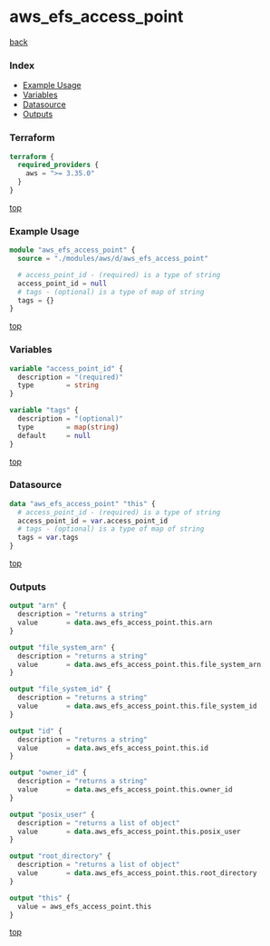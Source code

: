 # aws_efs_access_point

[back](../aws.md)

### Index

- [Example Usage](#example-usage)
- [Variables](#variables)
- [Datasource](#datasource)
- [Outputs](#outputs)

### Terraform

```terraform
terraform {
  required_providers {
    aws = ">= 3.35.0"
  }
}
```

[top](#index)

### Example Usage

```terraform
module "aws_efs_access_point" {
  source = "./modules/aws/d/aws_efs_access_point"

  # access_point_id - (required) is a type of string
  access_point_id = null
  # tags - (optional) is a type of map of string
  tags = {}
}
```

[top](#index)

### Variables

```terraform
variable "access_point_id" {
  description = "(required)"
  type        = string
}

variable "tags" {
  description = "(optional)"
  type        = map(string)
  default     = null
}
```

[top](#index)

### Datasource

```terraform
data "aws_efs_access_point" "this" {
  # access_point_id - (required) is a type of string
  access_point_id = var.access_point_id
  # tags - (optional) is a type of map of string
  tags = var.tags
}
```

[top](#index)

### Outputs

```terraform
output "arn" {
  description = "returns a string"
  value       = data.aws_efs_access_point.this.arn
}

output "file_system_arn" {
  description = "returns a string"
  value       = data.aws_efs_access_point.this.file_system_arn
}

output "file_system_id" {
  description = "returns a string"
  value       = data.aws_efs_access_point.this.file_system_id
}

output "id" {
  description = "returns a string"
  value       = data.aws_efs_access_point.this.id
}

output "owner_id" {
  description = "returns a string"
  value       = data.aws_efs_access_point.this.owner_id
}

output "posix_user" {
  description = "returns a list of object"
  value       = data.aws_efs_access_point.this.posix_user
}

output "root_directory" {
  description = "returns a list of object"
  value       = data.aws_efs_access_point.this.root_directory
}

output "this" {
  value = aws_efs_access_point.this
}
```

[top](#index)